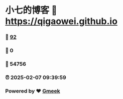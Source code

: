 # 小七的博客 :link: https://qigaowei.github.io 
### :page_facing_up: [92](https://qigaowei.github.io/tag.html) 
### :speech_balloon: 0 
### :hibiscus: 54756 
### :alarm_clock: 2025-02-07 09:39:59 
### Powered by :heart: [Gmeek](https://github.com/Meekdai/Gmeek)
